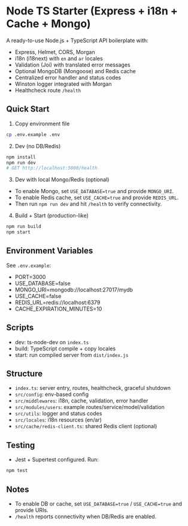 # Node TS Starter (Express + i18n + Cache + Mongo)

A ready-to-use Node.js + TypeScript API boilerplate with:
- Express, Helmet, CORS, Morgan
- i18n (i18next) with `en` and `ar` locales
- Validation (Joi) with translated error messages
- Optional MongoDB (Mongoose) and Redis cache
- Centralized error handler and status codes
- Winston logger integrated with Morgan
- Healthcheck route `/health`

## Quick Start

1) Copy environment file

```bash
cp .env.example .env
```

2) Dev (no DB/Redis)

```bash
npm install
npm run dev
# GET http://localhost:5000/health
```

3) Dev with local Mongo/Redis (optional)

- To enable Mongo, set `USE_DATABASE=true` and provide `MONGO_URI`.
- To enable Redis cache, set `USE_CACHE=true` and provide `REDIS_URL`.
- Then run `npm run dev` and hit `/health` to verify connectivity.

4) Build + Start (production-like)

```bash
npm run build
npm start
```

## Environment Variables
See `.env.example`:
- PORT=3000
- USE_DATABASE=false
- MONGO_URI=mongodb://localhost:27017/mydb
- USE_CACHE=false
- REDIS_URL=redis://localhost:6379
- CACHE_EXPIRATION_MINUTES=10

## Scripts
- dev: ts-node-dev on `index.ts`
- build: TypeScript compile + copy locales
- start: run compiled server from `dist/index.js`

## Structure
- `index.ts`: server entry, routes, healthcheck, graceful shutdown
- `src/config`: env-based config
- `src/middlewares`: i18n, cache, validation, error handler
- `src/modules/users`: example routes/service/model/validation
- `src/utils`: logger and status codes
- `src/locales`: i18n resources (en/ar)
- `src/cache/redis-client.ts`: shared Redis client (optional)

## Testing
- Jest + Supertest configured. Run:

```bash
npm test
```

## Notes
- To enable DB or cache, set `USE_DATABASE=true` / `USE_CACHE=true` and provide URIs.
- `/health` reports connectivity when DB/Redis are enabled.
